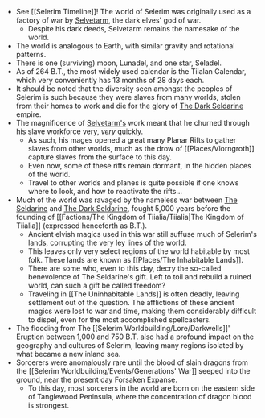 - See [[Selerim Timeline]]! The world of Selerim was originally used as a factory of war by [Selvetarm](https://5e.tools/deities.html#selvetarm_drow_mtf), the dark elves' god of war.
	- Despite his dark deeds, Selvetarm remains the namesake of the world.
- The world is analogous to Earth, with similar gravity and rotational patterns.
- There is one (surviving) moon, Lunadel, and one star, Seladel.
- As of 264 B.T., the most widely used calendar is the Tiialan Calendar, which very conveniently has 13 months of 28 days each.
- It should be noted that the diversity seen amongst the peoples of Selerim is such because they were slaves from many worlds, stolen from their homes to work and die for the glory of [The Dark Seldarine](https://5e.tools/tables.html#drow%20deities%20(the%20dark%20seldarine)_mtf) empire.
- The magnificence of [Selvetarm's](https://5e.tools/deities.html#selvetarm_drow_mtf) work meant that he churned through his slave workforce very, *very* quickly. 
	- As such, his mages opened a great many Planar Rifts to gather slaves from other worlds, much as the drow of [[Places/Vlorngroth]] capture slaves from the surface to this day.
	- Even now, some of these rifts remain dormant, in the hidden places of the world.
	- Travel to other worlds and planes is quite possible if one knows where to look, and how to reactivate the rifts...
- Much of the world was ravaged by the nameless war between [The Seldarine](https://5e.tools/tables.html#elf%20deities%20(the%20seldarine)_mtf) and [The Dark Seldarine](https://5e.tools/tables.html#drow%20deities%20(the%20dark%20seldarine)_mtf), fought 5,000 years before the founding of [[Factions/The Kingdom of Tiialia/Tiialia\|The Kingdom of Tiialia]] (expressed henceforth as B.T.).
	- Ancient elvish magics used in this war still suffuse much of Selerim's lands, corrupting the very ley lines of the world. 
	- This leaves only very select regions of the world habitable by most folk. These lands are known as [[Places/The Inhabitable Lands]].
	- There are some who, even to this day, decry the so-called benevolence of The Seldarine's gift. Left to toil and rebuild a ruined world, can such a gift be called freedom?
	- Traveling in [[The Uninhabitable Lands]] is often deadly, leaving settlement out of the question. The afflictions of these ancient magics were lost to war and time, making them considerably difficult to dispel, even for the most accomplished spellcasters.
- The flooding from The [[Selerim Worldbuilding/Lore/Darkwells]]' Eruption between 1,000 and 750 B.T. also had a profound impact on the geography and cultures of Selerim, leaving many regions isolated by what became a new inland sea.
- Sorcerers were anomalously rare until the blood of slain dragons from the [[Selerim Worldbuilding/Events/Generations' War]] seeped into the ground, near the present day Forsaken Expanse. 
	- To this day, most sorcerers in the world are born on the eastern side of Tanglewood Peninsula, where the concentration of dragon blood is strongest.